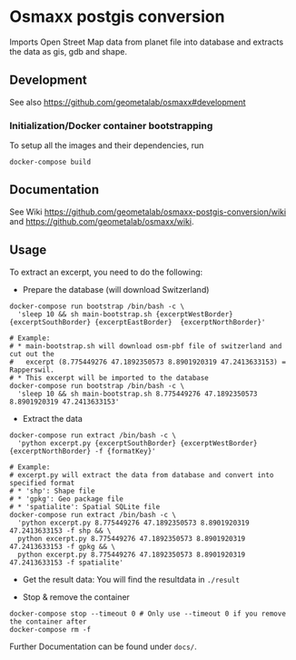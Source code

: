 ﻿# Osmaxx postgis conversion

Imports Open Street Map data from planet file into database and extracts the data as gis, gdb and shape.


## Development

See also https://github.com/geometalab/osmaxx#development

### Initialization/Docker container bootstrapping

To setup all the images and their dependencies, run

```shell
docker-compose build
```


## Documentation

See Wiki https://github.com/geometalab/osmaxx-postgis-conversion/wiki and https://github.com/geometalab/osmaxx/wiki.


## Usage

To extract an excerpt, you need to do the following:

* Prepare the database (will download Switzerland)
```shell
docker-compose run bootstrap /bin/bash -c \
  'sleep 10 && sh main-bootstrap.sh {excerptWestBorder} {excerptSouthBorder} {excerptEastBorder}  {excerptNorthBorder}'
  
# Example: 
# * main-bootstrap.sh will download osm-pbf file of switzerland and cut out the 
#   excerpt (8.775449276 47.1892350573 8.8901920319 47.2413633153) = Rapperswil.
# * This excerpt will be imported to the database
docker-compose run bootstrap /bin/bash -c \
  'sleep 10 && sh main-bootstrap.sh 8.775449276 47.1892350573 8.8901920319 47.2413633153'
```
* Extract the data
```shell
docker-compose run extract /bin/bash -c \
  'python excerpt.py {excerptSouthBorder} {excerptWestBorder} {excerptNorthBorder} -f {formatKey}'

# Example:
# excerpt.py will extract the data from database and convert into specified format
# * 'shp': Shape file
# * 'gpkg': Geo package file
# * 'spatialite': Spatial SQLite file
docker-compose run extract /bin/bash -c \
  'python excerpt.py 8.775449276 47.1892350573 8.8901920319 47.2413633153 -f shp && \
  python excerpt.py 8.775449276 47.1892350573 8.8901920319 47.2413633153 -f gpkg && \
  python excerpt.py 8.775449276 47.1892350573 8.8901920319 47.2413633153 -f spatialite'
```
* Get the result data: 
  You will find the resultdata in `./result`

* Stop & remove the container
```shell
docker-compose stop --timeout 0 # Only use --timeout 0 if you remove the container after
docker-compose rm -f
```

Further Documentation can be found under `docs/`.
